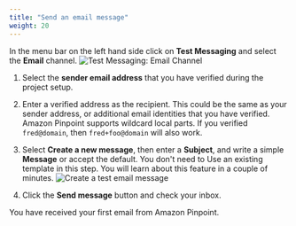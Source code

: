 ```yaml
---
title: "Send an email message"
weight: 20
---
```


In the menu bar on the left hand side click on **Test Messaging** and select the **Email** channel.
![Test Messaging: Email Channel](/images/test-messaging-email-channel.png)

1. Select the **sender email address** that you have verified during the project setup.

1. Enter a verified address as the recipient. This could be the same as your sender address, or additional email identities that you have verified. Amazon Pinpoint supports wildcard local parts. If you verified `fred@domain`, then `fred+foo@domain` will also work.

1. Select **Create a new message**, then enter a **Subject**, and write a simple **Message** or accept the default. You don't need to Use an existing template in this step. You will learn about this feature in a couple of minutes.
![Create a test email message](/images/test-messaging-email.png)

1. Click the **Send message** button and check your inbox.

You have received your first email from Amazon Pinpoint.

